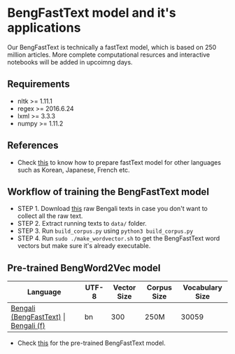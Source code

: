 # BengFastText model and it's applications

Our BengFastText is technically a fastText model, which is based on 250 million articles. More complete computational resurces and interactive notebooks will be added in upcoimng days. 

## Requirements
* nltk >= 1.11.1
* regex >= 2016.6.24
* lxml >= 3.3.3
* numpy >= 1.11.2
	
## References
* Check [this](https://github.com/Kyubyong/wordvectors) to know how to prepare fastText model for other languages such as Korean, Japanese, French etc.

## Workflow of training the BengFastText model 
* STEP 1. Download [this](https://drive.google.com/open?id=199Z3KlTLvoApGixb5rwDIkbsmsl2n56F) raw Bengali texts in case you don't want to collect all the raw text.
* STEP 2. Extract running texts to `data/` folder.
* STEP 3. Run `build_corpus.py` using `python3 build_corpus.py`
* STEP 4. Run `sudo ./make_wordvector.sh` to get the BengFastText word vectors but make sure it's already executable.

## Pre-trained BengWord2Vec model
| Language  |  UTF-8 | Vector Size | Corpus Size  | Vocabulary Size | 
| ---       |---        |---           |---           |---           |
|[Bengali (BengFastText)](https://drive.google.com/open?id=1Q_45PQpRWQvZL2p8sIngmgg6Tr5YbKmH) \| [Bengali (f)](https://drive.google.com/open?id=1Q_45PQpRWQvZL2p8sIngmgg6Tr5YbKmH)|bn|300|250M |30059| negative sampling |

* Check [this](https://drive.google.com/open?id=1Q_45PQpRWQvZL2p8sIngmgg6Tr5YbKmH) for the pre-trained BengFastText model.


